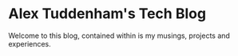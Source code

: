 # Alex Tuddenham's Tech Blog

Welcome to this blog, contained within is my musings, projects and experiences.

